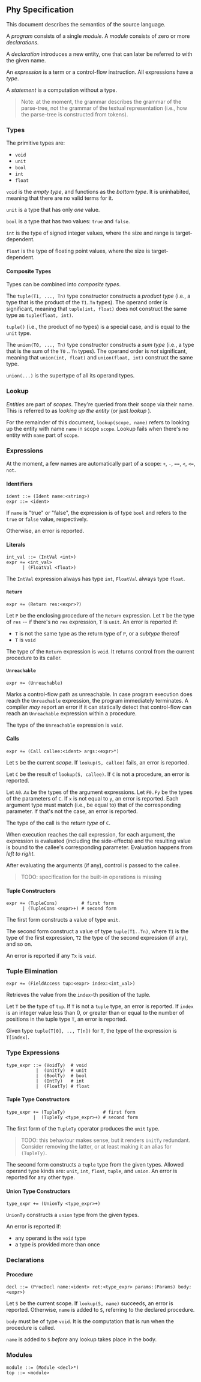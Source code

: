 ## Phy Specification

This document describes the semantics of the source language.

A *program* consists of a single *module*. A *module* consists of zero or more
*declarations*.

A *declaration* introduces a new entity, one that can later be referred to with
the given name.

An *expression* is a term or a control-flow instruction. All expressions have a
*type*.

A *statement* is a computation without a type.

> Note: at the moment, the grammar describes the grammar of the parse-tree,
> not the grammar of the textual representation (i.e., how the parse-tree is
> constructed from tokens).

### Types

The primitive types are:
* `void`
* `unit`
* `bool`
* `int`
* `float`

`void` is the *empty type*, and functions as the *bottom type*. It is
uninhabited, meaning that there are no valid terms for it.

`unit` is a type that has only *one* value.

`bool` is a type that has two values: `true` and `false`.

`int` is the type of signed integer values, where the size and range is target-
dependent.

`float` is the type of floating point values, where the size is target-
dependent.

#### Composite Types

Types can be combined into *composite types*.

The `tuple(T1, ..., Tn)` type constructor constructs a *product type* (i.e., a
type that is the product of the `T1`..`Tn` types). The operand order is
significant, meaning that `tuple(int, float)` does not construct the same type
as `tuple(float, int)`.

`tuple()` (i.e., the product of no types) is a special case, and is equal to
the `unit` type.

The `union(T0, ..., Tn)` type constructor constructs a *sum type* (i.e., a type
that is the sum of the `T0` .. `Tn` types). The operand order is *not*
significant, meaning that `union(int, float)` and `union(float, int)` construct
the same type.

`union(...)` is the supertype of all its operand types.

### Lookup

*Entities* are part of *scopes*. They're queried from their scope via their
name. This is referred to as *looking up the entity* (or just *lookup* ).

For the remainder of this document, `lookup(scope, name)` refers to looking up
the entity with name `name` in scope `scope`. Lookup fails when there's no
entity with `name` part of `scope`.

### Expressions

At the moment, a few names are automatically part of a scope: `+`, `-`, `==`,
`<`, `<=`, `not`.

#### Identifiers

```grammar
ident ::= (Ident name:<string>)
expr ::= <ident>
```

If `name` is "true" or "false", the expression is of type `bool` and refers to
the `true` or `false` value, respectively.

Otherwise, an error is reported.

#### Literals

```grammar
int_val ::= (IntVal <int>)
expr += <int_val>
      | (FloatVal <float>)
```

The `IntVal` expression always has type `int`, `FloatVal` always type `float`.

#### `Return`

```grammar
expr += (Return res:<expr>?)
```

Let `P` be the enclosing procedure of the `Return` expression. Let `T` be
the type of `res` -- if there's no `res` expression, `T` is `unit`. An error
is reported if:
* `T` is not the same type as the return type of `P`, or a *subtype* thereof
* `T` is `void`

The type of the `Return` expression is `void`. It returns control from the
current procedure to its caller.

#### `Unreachable`

```grammar
expr += (Unreachable)
```

Marks a control-flow path as unreachable. In case program execution does reach
the `Unreachable` expression, the program immediately terminates. A compiler
*may* report an error if it can statically detect that control-flow can reach
an `Unreachable` expression within a procedure.

The type of the `Unreachable` expression is `void`.

#### Calls

```grammar
expr += (Call callee:<ident> args:<expr>*)
```

Let `S` be the current *scope*. If `lookup(S, callee)` fails, an error is
reported.

Let `C` be the result of `lookup(S, callee)`. If `C` is not a procedure, an
error is reported.

Let `A0`..`Ax` be the types of the argument expressions. Let `F0`..`Fy` be
the types of the parameters of `C`. If `x` is not equal to `y`, an error is
reported. Each argument type must match (i.e., be equal to) that of the
corresponding parameter. If that's not the case, an error is reported.

The type of the call is the *return type* of `C`.

When execution reaches the call expression, for each argument, the expression
is evaluated (including the side-effects) and the resulting value is bound to
the callee's corresponding parameter. Evaluation happens from *left to right*.

After evaluating the arguments (if any), control is passed to the callee.

> TODO: specification for the built-in operations is missing

#### Tuple Constructors

```grammar
expr += (TupleCons)         # first form
      | (TupleCons <expr>+) # second form
```

The first form constructs a value of type `unit`.

The second form construct a value of type `tuple(T1..Tn)`, where `T1` is the
type of the first expression, `T2` the type of the second expression (if any),
and so on.

An error is reported if any `Tx` is `void`.

### Tuple Elimination

```grammar
expr += (FieldAccess tup:<expr> index:<int_val>)
```

Retrieves the value from the `index`-th position of the tuple.

Let `T` be the type of `tup`. If `T` is not a `tuple` type, an error is
reported. If `index` is an integer value less than 0, or greater than or equal
to the number of positions in the tuple type `T`, an error is reported.

Given type `tuple(T[0], .., T[n])` for `T`, the type of the expression is
`T[index]`.

### Type Expressions

```grammar
type_expr ::= (VoidTy)  # void
           |  (UnitTy)  # unit
           |  (BoolTy)  # bool
           |  (IntTy)   # int
           |  (FloatTy) # float
```

#### Tuple Type Constructors

```grammar
type_expr += (TupleTy)              # first form
          |  (TupleTy <type_expr>+) # second form
```

The first form of the `TupleTy` operator produces the `unit` type.

> TODO: this behaviour makes sense, but it renders `UnitTy` redundant. Consider
> removing the latter, or at least making it an alias for `(TupleTy)`.

The second form constructs a `tuple` type from the given types. Allowed
operand type kinds are: `unit`, `int`, `float`, `tuple`, and `union`. An error
is reported for any other type.

#### Union Type Constructors

```grammar
type_expr += (UnionTy <type_expr>+)
```

`UnionTy` constructs a `union` type from the given types.

An error is reported if:
* any operand is the `void` type
* a type is provided more than once

### Declarations

#### Procedure

```grammar
decl ::= (ProcDecl name:<ident> ret:<type_expr> params:(Params) body:<expr>)
```

Let `S` be the current scope. If `lookup(S, name)` succeeds, an error is
reported. Otherwise, `name` is added to `S`, referring to the declared
procedure.

`body` must be of type `void`. It is the computation that is run when the
procedure is called.

`name` is added to `S` *before* any lookup takes place in the body.

### Modules

```grammar
module ::= (Module <decl>*)
top ::= <module>
```
